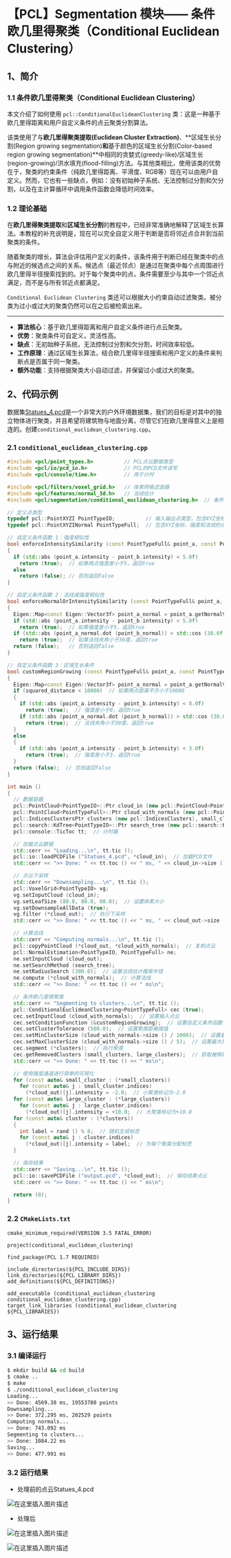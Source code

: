 # 【PCL】Segmentation 模块—— 条件欧几里得聚类（Conditional Euclidean Clustering）

## 1、简介
### 1.1 条件欧几里得聚类（Conditional Euclidean Clustering）

本文介绍了如何使用 `pcl::ConditionalEuclideanClustering` 类：这是一种基于欧几里得距离和用户自定义条件的点云聚类分割算法。

该类使用了与**欧几里得聚类提取(Euclidean Cluster Extraction)**、**区域生长分割(Region growing segmentation)**和**基于颜色的区域生长分割(Color-based region growing segmentation)**中相同的贪婪式(greedy-like)/区域生长(region-growing)/洪水填充(flood-filling)方法。与其他类相比，使用该类的优势在于，聚类的约束条件（纯欧几里得距离、平滑度、RGB等）现在可以由用户自定义。然而，它也有一些缺点，例如：没有初始种子系统、无法控制过分割和欠分割，以及在主计算循环中调用条件函数会降低时间效率。

### 1.2 理论基础

在**欧几里得聚类提取**和**区域生长分割**的教程中，已经非常准确地解释了区域生长算法。本教程的补充说明是，现在可以完全自定义用于判断是否将邻近点合并到当前聚类的条件。

随着聚类的增长，算法会评估用户定义的条件，该条件用于判断已经在聚类中的点与附近的候选点之间的关系。候选点（最近邻点）是通过在聚类中每个点周围进行欧几里得半径搜索找到的。对于每个聚类中的点，条件需要至少与其中一个邻近点满足，而不是与所有邻近点都满足。

`Conditional Euclidean Clustering` 类还可以根据大小约束自动过滤聚类。被分类为过小或过大的聚类仍然可以在之后被检索出来。

---

 -  **算法核心**：基于欧几里得距离和用户自定义条件进行点云聚类。
 - **优势**：聚类条件可自定义，灵活性高。
 - **缺点**：无初始种子系统，无法控制过分割和欠分割，时间效率较低。
 - **工作原理**：通过区域生长算法，结合欧几里得半径搜索和用户定义的条件来判断点是否属于同一聚类。
 - **额外功能**：支持根据聚类大小自动过滤，并保留过小或过大的聚类。

## 2、代码示例
数据集[Statues_4.pcd](https://sourceforge.net/projects/pointclouds/files/PCD%20datasets/Trimble/Outdoor1/Statues_4.pcd.zip/download)是一个非常大的户外环境数据集，我们的目标是对其中的独立物体进行聚类，并且希望将建筑物与地面分离，尽管它们在欧几里得意义上是相连的。创建`conditional_euclidean_clustering.cpp`。

### 2.1 `conditional_euclidean_clustering.cpp`

```cpp
#include <pcl/point_types.h>          // PCL点云数据类型
#include <pcl/io/pcd_io.h>            // PCL的PCD文件读写
#include <pcl/console/time.h>         // 用于计时

#include <pcl/filters/voxel_grid.h>   // 体素网格滤波器
#include <pcl/features/normal_3d.h>   // 法线估计
#include <pcl/segmentation/conditional_euclidean_clustering.h>  // 条件欧几里得聚类

// 定义点类型
typedef pcl::PointXYZI PointTypeIO;          // 输入输出点类型，包含XYZ坐标和强度信息
typedef pcl::PointXYZINormal PointTypeFull;  // 包含XYZ坐标、强度和法线的点类型

// 自定义条件函数 1：强度相似性
bool enforceIntensitySimilarity (const PointTypeFull& point_a, const PointTypeFull& point_b, float /*squared_distance*/)
{
  if (std::abs (point_a.intensity - point_b.intensity) < 5.0f)
    return (true);  // 如果两点强度差小于5，返回true
  else
    return (false); // 否则返回false
}

// 自定义条件函数 2：法线或强度相似性
bool enforceNormalOrIntensitySimilarity (const PointTypeFull& point_a, const PointTypeFull& point_b, float /*squared_distance*/)
{
  Eigen::Map<const Eigen::Vector3f> point_a_normal = point_a.getNormalVector3fMap (), point_b_normal = point_b.getNormalVector3fMap ();
  if (std::abs (point_a.intensity - point_b.intensity) < 5.0f)
    return (true);  // 如果强度差小于5，返回true
  if (std::abs (point_a_normal.dot (point_b_normal)) > std::cos (30.0f / 180.0f * static_cast<float> (M_PI)))
    return (true);  // 如果法线夹角小于30度，返回true
  return (false);   // 否则返回false
}

// 自定义条件函数 3：区域生长条件
bool customRegionGrowing (const PointTypeFull& point_a, const PointTypeFull& point_b, float squared_distance)
{
  Eigen::Map<const Eigen::Vector3f> point_a_normal = point_a.getNormalVector3fMap (), point_b_normal = point_b.getNormalVector3fMap ();
  if (squared_distance < 10000)  // 如果两点距离平方小于10000
  {
    if (std::abs (point_a.intensity - point_b.intensity) < 8.0f)
      return (true);  // 强度差小于8，返回true
    if (std::abs (point_a_normal.dot (point_b_normal)) > std::cos (30.0f / 180.0f * static_cast<float> (M_PI)))
      return (true);  // 法线夹角小于30度，返回true
  }
  else
  {
    if (std::abs (point_a.intensity - point_b.intensity) < 3.0f)
      return (true);  // 强度差小于3，返回true
  }
  return (false);  // 否则返回false
}

int main ()
{
  // 数据容器
  pcl::PointCloud<PointTypeIO>::Ptr cloud_in (new pcl::PointCloud<PointTypeIO>), cloud_out (new pcl::PointCloud<PointTypeIO>);
  pcl::PointCloud<PointTypeFull>::Ptr cloud_with_normals (new pcl::PointCloud<PointTypeFull>);
  pcl::IndicesClustersPtr clusters (new pcl::IndicesClusters), small_clusters (new pcl::IndicesClusters), large_clusters (new pcl::IndicesClusters);
  pcl::search::KdTree<PointTypeIO>::Ptr search_tree (new pcl::search::KdTree<PointTypeIO>);
  pcl::console::TicToc tt;  // 计时器

  // 加载点云数据
  std::cerr << "Loading...\n", tt.tic ();
  pcl::io::loadPCDFile ("Statues_4.pcd", *cloud_in);  // 加载PCD文件
  std::cerr << ">> Done: " << tt.toc () << " ms, " << cloud_in->size () << " points\n";

  // 点云下采样
  std::cerr << "Downsampling...\n", tt.tic ();
  pcl::VoxelGrid<PointTypeIO> vg;
  vg.setInputCloud (cloud_in);
  vg.setLeafSize (80.0, 80.0, 80.0);  // 设置体素大小
  vg.setDownsampleAllData (true);
  vg.filter (*cloud_out);  // 执行下采样
  std::cerr << ">> Done: " << tt.toc () << " ms, " << cloud_out->size () << " points\n";

  // 计算法线
  std::cerr << "Computing normals...\n", tt.tic ();
  pcl::copyPointCloud (*cloud_out, *cloud_with_normals);  // 复制点云
  pcl::NormalEstimation<PointTypeIO, PointTypeFull> ne;
  ne.setInputCloud (cloud_out);
  ne.setSearchMethod (search_tree);
  ne.setRadiusSearch (300.0);  // 设置法线估计搜索半径
  ne.compute (*cloud_with_normals);  // 计算法线
  std::cerr << ">> Done: " << tt.toc () << " ms\n";

  // 条件欧几里得聚类
  std::cerr << "Segmenting to clusters...\n", tt.tic ();
  pcl::ConditionalEuclideanClustering<PointTypeFull> cec (true);
  cec.setInputCloud (cloud_with_normals);  // 设置输入点云
  cec.setConditionFunction (&customRegionGrowing);  // 设置自定义条件函数
  cec.setClusterTolerance (500.0);  // 设置聚类距离阈值
  cec.setMinClusterSize (cloud_with_normals->size () / 1000);  // 设置最小聚类点数
  cec.setMaxClusterSize (cloud_with_normals->size () / 5);  // 设置最大聚类点数
  cec.segment (*clusters);  // 执行聚类
  cec.getRemovedClusters (small_clusters, large_clusters);  // 获取被移除的聚类
  std::cerr << ">> Done: " << tt.toc () << " ms\n";

  // 使用强度通道进行简单的可视化
  for (const auto& small_cluster : (*small_clusters))
    for (const auto& j : small_cluster.indices)
      (*cloud_out)[j].intensity = -2.0;  // 小聚类标记为-2.0
  for (const auto& large_cluster : (*large_clusters))
    for (const auto& j : large_cluster.indices)
      (*cloud_out)[j].intensity = +10.0;  // 大聚类标记为+10.0
  for (const auto& cluster : (*clusters))
  {
    int label = rand () % 8;  // 随机生成标签
    for (const auto& j : cluster.indices)
      (*cloud_out)[j].intensity = label;  // 为每个聚类分配标签
  }

  // 保存结果
  std::cerr << "Saving...\n", tt.tic ();
  pcl::io::savePCDFile ("output.pcd", *cloud_out);  // 保存结果点云
  std::cerr << ">> Done: " << tt.toc () << " ms\n";

  return (0);
}
```

### 2.2 `CMakeLists.txt`

```
cmake_minimum_required(VERSION 3.5 FATAL_ERROR)

project(conditional_euclidean_clustering)

find_package(PCL 1.7 REQUIRED)

include_directories(${PCL_INCLUDE_DIRS})
link_directories(${PCL_LIBRARY_DIRS})
add_definitions(${PCL_DEFINITIONS})

add_executable (conditional_euclidean_clustering conditional_euclidean_clustering.cpp)
target_link_libraries (conditional_euclidean_clustering ${PCL_LIBRARIES})
```
## 3、运行结果

### 3.1 编译运行

```bash
$ mkdir build && cd build
$ cmake ..
$ make
$ ./conditional_euclidean_clustering 
Loading...
>> Done: 4569.38 ms, 19553780 points
Downsampling...
>> Done: 372.295 ms, 202529 points
Computing normals...
>> Done: 743.092 ms
Segmenting to clusters...
>> Done: 1084.22 ms
Saving...
>> Done: 477.991 ms
```

### 3.2 运行结果
 - 处理前的点云Statues_4.pcd
 
![在这里插入图片描述](access/020.png)



 - 处理后

![在这里插入图片描述](access/021.png)

![在这里插入图片描述](access/022.png)








